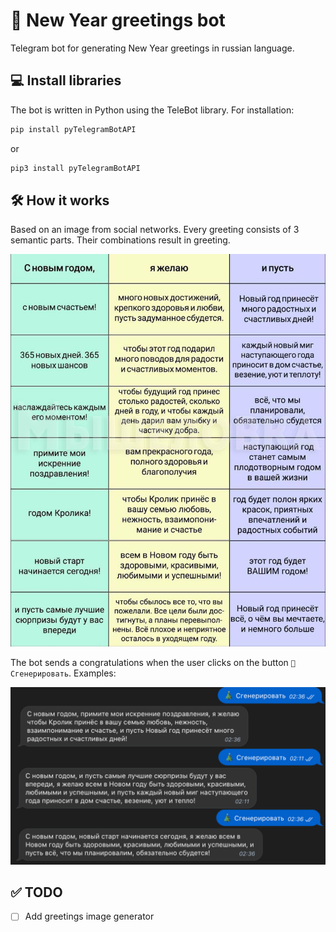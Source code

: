 # 🎄 New Year greetings bot
Telegram bot for generating New Year greetings in russian language.

## 💻 Install libraries
The bot is written in Python using the TeleBot library. For installation:
```bash
pip install pyTelegramBotAPI
```
or
```bash
pip3 install pyTelegramBotAPI
```

## 🛠️ How it works
Based on an image from social networks. Every greeting consists of 3 semantic parts. Their combinations result in greeting.

![](https://raw.githubusercontent.com/Fast-Food-Team/new-year-greetings-bot/main/readme-img/img-1.jpg)

The bot sends a congratulations when the user clicks on the button `🎄 Сгенерировать`. Examples:

![](https://raw.githubusercontent.com/Fast-Food-Team/new-year-greetings-bot/main/readme-img/img-2.jpg)

## ✅ TODO
- [ ] Add greetings image generator
